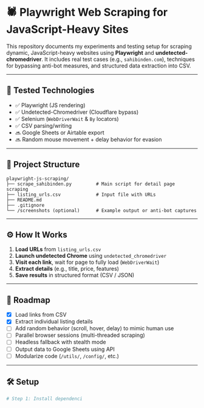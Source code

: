 # 🕷️ Playwright Web Scraping for JavaScript-Heavy Sites

This repository documents my experiments and testing setup for scraping dynamic, JavaScript-heavy websites using **Playwright** and **undetected-chromedriver**. It includes real test cases (e.g., `sahibinden.com`), techniques for bypassing anti-bot measures, and structured data extraction into CSV.

---

## 🧪 Tested Technologies

- ✅ Playwright (JS rendering)  
- ✅ Undetected-Chromedriver (Cloudflare bypass)  
- ✅ Selenium (`WebDriverWait` & `By` locators)  
- ✅ CSV parsing/writing  
- 🔜 Google Sheets or Airtable export  
- 🔜 Random mouse movement + delay behavior for evasion  

---

## 📁 Project Structure

```
playwright-js-scraping/
├── scrape_sahibinden.py         # Main script for detail page scraping
├── listing_urls.csv             # Input file with URLs
├── README.md
├── .gitignore
└── /screenshots (optional)      # Example output or anti-bot captures
```

---

## ⚙️ How It Works

1. **Load URLs** from `listing_urls.csv`  
2. **Launch undetected Chrome** using `undetected_chromedriver`  
3. **Visit each link**, wait for page to fully load (`WebDriverWait`)  
4. **Extract details** (e.g., title, price, features)  
5. **Save results** in structured format (CSV / JSON)

---

## 🚧 Roadmap

- [x] Load links from CSV  
- [x] Extract individual listing details  
- [ ] Add random behavior (scroll, hover, delay) to mimic human use  
- [ ] Parallel browser sessions (multi-threaded scraping)  
- [ ] Headless fallback with stealth mode  
- [ ] Output data to Google Sheets using API  
- [ ] Modularize code (`/utils/`, `/config/`, etc.)

---

## 🛠 Setup

```bash
# Step 1: Install dependenci
